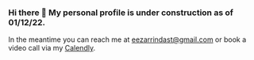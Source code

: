 ### Hi there 👋 My personal profile is under construction as of 01/12/22.

In the meantime you can reach me at eezarrindast@gmail.com or book a video call via my [Calendly](https://www.calendly.com/eli-zarrindast/meetings-general).

<!--
**Zarrindast/Zarrindast** is a ✨ _special_ ✨ repository because its `README.md` (this file) appears on your GitHub profile.

Here are some ideas to get you started:

- 🔭 I’m currently working on ...
- 🌱 I’m currently learning ...
- 👯 I’m looking to collaborate on ...
- 🤔 I’m looking for help with ...
- 💬 Ask me about ...
- 📫 How to reach me: ...
- 😄 Pronouns: ...
- ⚡ Fun fact: ...
-->

